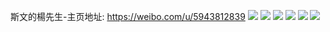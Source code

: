 斯文的楊先生-主页地址: https://weibo.com/u/5943812839 
![](https://wx4.sinaimg.cn/mw2000/006ufDf1ly1h87k86txfxj30u01407ig.jpg) 
![](https://wx4.sinaimg.cn/mw2000/006ufDf1ly1h851zilazyj3295307b2b.jpg) 
![](https://wx4.sinaimg.cn/mw2000/006ufDf1ly1h852002zsaj33402c07wh.jpg) 
![](https://wx4.sinaimg.cn/mw2000/006ufDf1ly1h851zkiqfzj30zo1bk4a6.jpg) 
![](https://wx4.sinaimg.cn/mw2000/006ufDf1ly1h851zo7p9nj326e31r1l0.jpg) 
![](https://wx4.sinaimg.cn/mw2000/006ufDf1ly1h851zunb22j32c0340x6q.jpg) 
